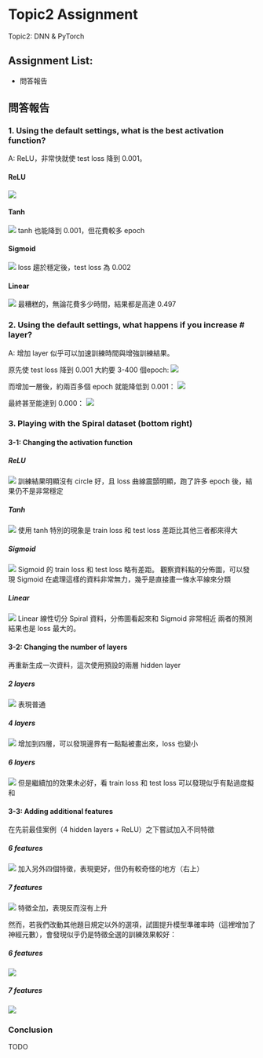 # Topic2 Assignment
Topic2: DNN & PyTorch

## Assignment List:
* 問答報告

## 問答報告
### 1.  Using the default settings, what is the best activation function?
A: ReLU，非常快就使 test loss 降到 0.001。

#### ReLU
![](image/ReLU.png)

#### Tanh
![](image/tanh.png)
tanh 也能降到 0.001，但花費較多 epoch 

#### Sigmoid
![](image/sigmoid.png)
loss 趨於穩定後，test loss 為 0.002

#### Linear
![](image/linear.png)
最糟糕的，無論花費多少時間，結果都是高達 0.497

### 2. Using the default settings, what happens if you increase # layer?
A: 增加 layer 似乎可以加速訓練時間與增強訓練結果。

原先使 test loss 降到 0.001 大約要 3-400 個epoch:
![](image/q2-1.png)

而增加一層後，約兩百多個 epoch 就能降低到 0.001：
![](image/q2-2.png)

最終甚至能達到 0.000：
![](image/q2-3.png)

### 3. Playing with the Spiral dataset (bottom right)
#### 3-1: Changing the activation function

##### ReLU
![](image/q3-1-ReLU.png)
訓練結果明顯沒有 circle 好，且 loss 曲線震顫明顯，跑了許多 epoch 後，結果仍不是非常穩定

##### Tanh
![](image/q3-1-tanh.png)
使用 tanh 特別的現象是 train loss 和 test loss 差距比其他三者都來得大

##### Sigmoid
![](image/q3-1-sigmoid.png)
Sigmoid 的 train loss 和 test loss 略有差距。
觀察資料點的分佈圖，可以發現 Sigmoid 在處理這樣的資料非常無力，幾乎是直接畫一條水平線來分類

##### Linear
![](image/q3-1-linear.png)
Linear 線性切分 Spiral 資料，分佈圖看起來和 Sigmoid 非常相近
兩者的預測結果也是 loss 最大的。

#### 3-2: Changing the number of layers
再重新生成一次資料，這次使用預設的兩層 hidden layer

##### 2 layers
![](image/q3-2-2layer.png)
表現普通

##### 4 layers
![](image/q3-2-4layer.png)
增加到四層，可以發現邊界有一點點被畫出來，loss 也變小

##### 6 layers
![](image/q3-2-6layer.png)
但是繼續加的效果未必好，看 train loss 和 test loss 可以發現似乎有點過度擬和

#### 3-3: Adding additional features
在先前最佳案例（4 hidden layers + ReLU）之下嘗試加入不同特徵

##### 6 features
![](image/q3-3-6feat.png)
加入另外四個特徵，表現更好，但仍有較奇怪的地方（右上）

##### 7 features
![](image/q3-3-7feat.png)
特徵全加，表現反而沒有上升

然而，若我們改動其他題目規定以外的選項，試圖提升模型準確率時（這裡增加了神經元數），會發現似乎仍是特徵全選的訓練效果較好：

##### 6 features
![](image/q3-3-test1.png)

##### 7 features
![](image/q3-3-test2.png)

### Conclusion
TODO